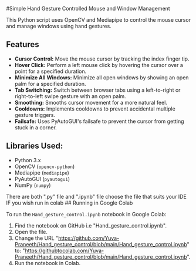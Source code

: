 #Simple Hand Gesture Controlled Mouse and Window Management

This Python script uses OpenCV and Mediapipe to control the mouse cursor and manage windows using hand gestures.

## Features

-   **Cursor Control:** Move the mouse cursor by tracking the index finger tip.
-   **Hover Click:** Perform a left mouse click by hovering the cursor over a point for a specified duration.
-   **Minimize All Windows:** Minimize all open windows by showing an open palm for a specified duration.
-   **Tab Switching:** Switch between browser tabs using a left-to-right or right-to-left swipe gesture with an open palm.
-   **Smoothing:** Smooths cursor movement for a more natural feel.
-   **Cooldowns:** Implements cooldowns to prevent accidental multiple gesture triggers.
-   **Failsafe:** Uses PyAutoGUI's failsafe to prevent the cursor from getting stuck in a corner.

## Libraries Used:

-   Python 3.x
-   OpenCV (`opencv-python`)
-   Mediapipe (`mediapipe`)
-   PyAutoGUI (`pyautogui`)
-   NumPy (`numpy`)

There are both ".py" file and ".ipynb" file 
choose the file that suits your IDE
IF you wish run in colab ## Running in Google Colab 

To run the `Hand_gesture_control.ipynb` notebook in Google Colab:

1.  Find the notebook on GitHub i.e "Hand_gesture_control.ipynb".
2.  Open the file.
3.  Change the URL "https://github.com/Yuva-Praneeth/Hand_gesture_control/blob/main/Hand_gesture_control.ipynb" to: "https://githubtocolab.com/Yuva-Praneeth/Hand_gesture_control/blob/main/Hand_gesture_control.ipynb".
4.  Run the notebook in Colab.


